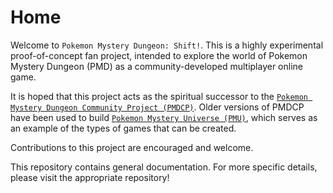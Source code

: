 # Home

Welcome to `Pokemon Mystery Dungeon: Shift!`. This is a highly experimental proof-of-concept fan project, intended to explore the world of Pokemon Mystery Dungeon (PMD) as a community-developed multiplayer online game.

It is hoped that this project acts as the spiritual successor to the [`Pokemon Mystery Dungeon Community Project (PMDCP)`](https://github.com/pmdcp). Older versions of PMDCP have been used to build [`Pokemon Mystery Universe (PMU)`](www.pmuniverse.net), which serves as an example of the types of games that can be created.

Contributions to this project are encouraged and welcome.

This repository contains general documentation. For more specific details, please visit the appropriate repository!
